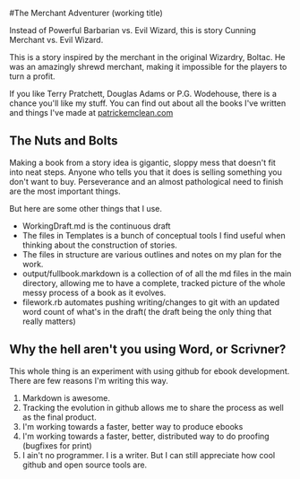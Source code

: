 #The Merchant Adventurer (working title)

Instead of Powerful Barbarian vs. Evil Wizard, this is story Cunning Merchant vs. Evil Wizard. 

This is a story inspired by the merchant in the original Wizardry, Boltac. He was an amazingly shrewd merchant, making it impossible for the players to turn a profit.

If you like Terry Pratchett, Douglas Adams or P.G. Wodehouse, there is a chance you'll like my stuff. You can find out about all the books I've written and things I've made at [patrickemclean.com](http://www.patrickemclean.com)

## The Nuts and Bolts

Making a book from a story idea is gigantic, sloppy mess that doesn't fit into neat steps. Anyone who tells you that it does is selling something you don't want to buy. Perseverance and an almost pathological need to finish are the most important things.

But here are some other things that I use. 

* WorkingDraft.md is the continuous draft
* The files in Templates is a bunch of conceptual tools I find useful when thinking about the construction of stories. 
* The files in structure are various outlines and notes on my plan for the work. 
* output/fullbook.markdown is a collection of of all the md files in the main directory, allowing me to have a complete, tracked picture of the whole messy process of a book as it evolves. 
* filework.rb automates pushing writing/changes to git with an updated word count of what's in the draft( the draft being the only thing that really matters)

## Why the hell aren't you using Word, or Scrivner? 

This whole thing is an experiment with using github for ebook development. There are few reasons I'm writing this way.

1. Markdown is awesome.
2. Tracking the evolution in github allows me to share the process as well as the final product. 
3. I'm working towards a faster, better way to produce ebooks
4. I'm working towards a faster, better, distributed way to do proofing (bugfixes for print)
5. I ain't no programmer. I is a writer. But I can still appreciate how cool github and open source tools are.  



